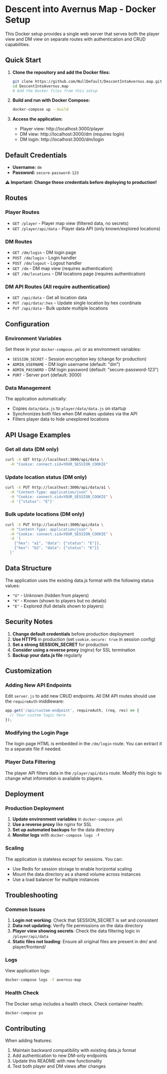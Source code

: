 # Descent into Avernus Map - Docker Setup

This Docker setup provides a single web server that serves both the player view and DM view on separate routes with authentication and CRUD capabilities.

## Quick Start

1. **Clone the repository and add the Docker files:**
   ```bash
   git clone https://github.com/NullDefault/DescentIntoAvernus.map.git
   cd DescentIntoAvernus.map
   # Add the Docker files from this setup
   ```

2. **Build and run with Docker Compose:**
   ```bash
   docker-compose up --build
   ```

3. **Access the application:**
   - Player view: http://localhost:3000/player
   - DM view: http://localhost:3000/dm (requires login)
   - DM login: http://localhost:3000/dm/login

## Default Credentials

- **Username:** `dm`
- **Password:** `secure-password-123`

**⚠️ Important: Change these credentials before deploying to production!**

## Routes

### Player Routes
- `GET /player` - Player map view (filtered data, no secrets)
- `GET /player/api/data` - Player data API (only known/explored locations)

### DM Routes
- `GET /dm/login` - DM login page
- `POST /dm/login` - Login handler
- `POST /dm/logout` - Logout handler
- `GET /dm` - DM map view (requires authentication)
- `GET /dm/locations` - DM locations page (requires authentication)

### DM API Routes (All require authentication)
- `GET /api/data` - Get all location data
- `PUT /api/data/:hex` - Update single location by hex coordinate
- `PUT /api/data` - Bulk update multiple locations

## Configuration

### Environment Variables

Set these in your `docker-compose.yml` or as environment variables:

- `SESSION_SECRET` - Session encryption key (change for production)
- `ADMIN_USERNAME` - DM login username (default: "dm")
- `ADMIN_PASSWORD` - DM login password (default: "secure-password-123")
- `PORT` - Server port (default: 3000)

### Data Management

The application automatically:
- Copies `data/data.js` to `player/data/data.js` on startup
- Synchronizes both files when DM makes updates via the API
- Filters player data to hide unexplored locations

## API Usage Examples

### Get all data (DM only)
```bash
curl -X GET http://localhost:3000/api/data \
  -H "Cookie: connect.sid=YOUR_SESSION_COOKIE"
```

### Update location status (DM only)
```bash
curl -X PUT http://localhost:3000/api/data/a1 \
  -H "Content-Type: application/json" \
  -H "Cookie: connect.sid=YOUR_SESSION_COOKIE" \
  -d '{"status": "E"}'
```

### Bulk update locations (DM only)
```bash
curl -X PUT http://localhost:3000/api/data \
  -H "Content-Type: application/json" \
  -H "Cookie: connect.sid=YOUR_SESSION_COOKIE" \
  -d '[
    {"hex": "a1", "data": {"status": "E"}},
    {"hex": "b2", "data": {"status": "K"}}
  ]'
```

## Data Structure

The application uses the existing data.js format with the following status values:
- `"U"` - Unknown (hidden from players)
- `"K"` - Known (shown to players but no details)
- `"E"` - Explored (full details shown to players)

## Security Notes

1. **Change default credentials** before production deployment
2. **Use HTTPS** in production (set `cookie.secure: true` in session config)
3. **Set a strong SESSION_SECRET** for production
4. **Consider using a reverse proxy** (nginx) for SSL termination
5. **Backup your data.js file** regularly

## Customization

### Adding New API Endpoints

Edit `server.js` to add new CRUD endpoints. All DM API routes should use the `requireAuth` middleware:

```javascript
app.get('/api/custom-endpoint', requireAuth, (req, res) => {
  // Your custom logic here
});
```

### Modifying the Login Page

The login page HTML is embedded in the `/dm/login` route. You can extract it to a separate file if needed.

### Player Data Filtering

The player API filters data in the `/player/api/data` route. Modify this logic to change what information is available to players.

## Deployment

### Production Deployment

1. **Update environment variables** in `docker-compose.yml`
2. **Use a reverse proxy** like nginx for SSL
3. **Set up automated backups** for the data directory
4. **Monitor logs** with `docker-compose logs -f`

### Scaling

The application is stateless except for sessions. You can:
- Use Redis for session storage to enable horizontal scaling
- Mount the data directory as a shared volume across instances
- Use a load balancer for multiple instances

## Troubleshooting

### Common Issues

1. **Login not working**: Check that SESSION_SECRET is set and consistent
2. **Data not updating**: Verify file permissions on the data directory
3. **Player view showing secrets**: Check the data filtering logic in `/player/api/data`
4. **Static files not loading**: Ensure all original files are present in dm/ and player/frontend/

### Logs

View application logs:
```bash
docker-compose logs -f avernus-map
```

### Health Check

The Docker setup includes a health check. Check container health:
```bash
docker-compose ps
```

## Contributing

When adding features:
1. Maintain backward compatibility with existing data.js format
2. Add authentication to new DM-only endpoints
3. Update this README with new functionality
4. Test both player and DM views after changes
